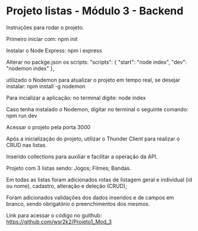 # Projeto listas - Módulo 3 - Backend

Instruções para rodar o projeto.

Primeiro iniciar com:
 npm init

Instalar o Node Express:
npm i express

Alterar no packge.json os scripts:
"scripts": {
    "start": "node index",
    "dev": "nodemon index"
  },

utilizado o Nodemon para atualizar o projeto em tempo real, se desejar instalar:
npm install -g nodemon

Para incializar a aplicação:
no terminal digite: node index

Caso tenha instalado o Nodemon, digitar no terminal o seguinte comando:
npm run dev

Acessar o projeto pela porta 3000

Após a inicialização do projeto, utilizar o Thunder Client para realizar o CRUD nas listas.

Inserido collections para auxiliar e facilitar a operação da API.

Projeto com 3 listas sendo:
Jogos;
Filmes;
Bandas.

Em todas as listas foram adicionados rotas de listagem geral e individual (id ou nome), cadastro, alteração e deleção (CRUD);

Foram adicionados validações dos dados inseridos e de campos em branco, sendo obrigatório o preenchimentos dos mesmos.

Link para acessar o código no guithub:
<https://github.com/wsr2k2/Projeto1_Mod_3>
